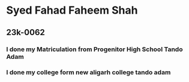# Syed Fahad Faheem Shah
## 23k-0062
### I done my Matriculation from Progenitor High School Tando Adam
### I done my college form new aligarh college tando adam
